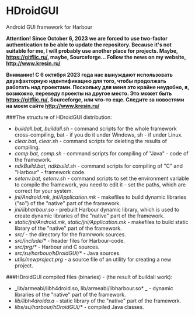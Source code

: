 # HDroidGUI
Android GUI framework for Harbour

<b> Attention! Since October 6, 2023 we are forced to use two-factor authentication to be able to
   update the repository. Because it's not suitable for me, I will probably use another place for projects.
   Maybe, https://gitflic.ru/, maybe, Sourceforge... Follow the news on my website, http://www.kresin.ru/

   Внимание! С 6 октября 2023 года нас вынуждают использовать двухфакторную идентификацию для того, чтобы 
   продолжать работать над проектами. Поскольку для меня это крайне неудобно, я, возможно, переведу проекты
   на другое место. Это может быть https://gitflic.ru/, Sourceforge, или что-то еще. Следите за новостями
   на моем сайте http://www.kresin.ru/ </b>

###The structure of HDroidGUI distribution:
* _buildall.bat, buildall.sh_ - command scripts for the whole framework cross-compiling, bat - if you do it under Windows, sh - if under Linux.
* _clear.bat, clear.sh_ - command scripts for deleting the results of compiling.
* _comp.bat, comp.sh_ - command scripts for compiling of "Java" - code of the framework.
* _ndkBuild.bat, ndkbuild.sh_ - command scripts for compiling of "C" and "Harbour" - framework code.
* _setenv.bat, setenv.sh_ - command scripts to set the environment variable to compile the framework, you need to edit it - set the paths, which are correct for your system.
* _jni/Android.mk, jni/Application.mk_ - makefiles to build dynamic libraries ("so") of the "native" part of the framework.
* _jni/libharbour.so_ - prebuilt Harbour dynamic library, which is used to create dynamic libraries of the "native" part of the framework.
* _static/jni/Android.mk, static/jni/Application.mk_ - makefiles to build static library of the "native" part of the framework.
* _src/_ - the directory for the framrwork sources.
* _src/include/*_ - header files for Harbour-code.
* _src/prg/*_ - Harbour and C sources.
* _src/su/harbour/hDroidGUI/*_ - Java sources.
* _utils/newproject.prg_ - a source file of an utility for creating a new project.

###HDroidGUI compiled files (binaries) - (the result of buildall work):
* _lib/armeabi/libh4droid.so, lib/armeabi/libharbour.so* _ - dynamic libraries of the "native" part of the framework.
* _lib/libh4droida.a_ - static library of the "native" part of the framework.
* _libs/su/harbour/hDroidGUI/*_ - compiled Java classes.


